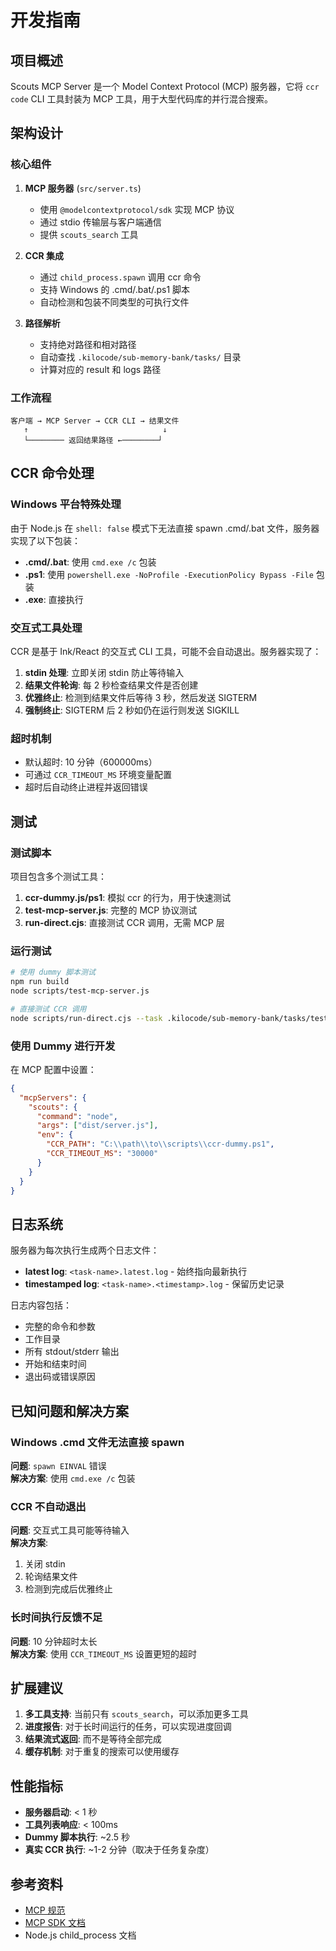 # 开发指南

## 项目概述

Scouts MCP Server 是一个 Model Context Protocol (MCP) 服务器，它将 `ccr code` CLI 工具封装为 MCP 工具，用于大型代码库的并行混合搜索。

## 架构设计

### 核心组件

1. **MCP 服务器** (`src/server.ts`)
   - 使用 `@modelcontextprotocol/sdk` 实现 MCP 协议
   - 通过 stdio 传输层与客户端通信
   - 提供 `scouts_search` 工具

2. **CCR 集成**
   - 通过 `child_process.spawn` 调用 ccr 命令
   - 支持 Windows 的 .cmd/.bat/.ps1 脚本
   - 自动检测和包装不同类型的可执行文件

3. **路径解析**
   - 支持绝对路径和相对路径
   - 自动查找 `.kilocode/sub-memory-bank/tasks/` 目录
   - 计算对应的 result 和 logs 路径

### 工作流程

```
客户端 → MCP Server → CCR CLI → 结果文件
   ↑                              ↓
   └──────── 返回结果路径 ←────────┘
```

## CCR 命令处理

### Windows 平台特殊处理

由于 Node.js 在 `shell: false` 模式下无法直接 spawn .cmd/.bat 文件，服务器实现了以下包装：

- **.cmd/.bat**: 使用 `cmd.exe /c` 包装
- **.ps1**: 使用 `powershell.exe -NoProfile -ExecutionPolicy Bypass -File` 包装
- **.exe**: 直接执行

### 交互式工具处理

CCR 是基于 Ink/React 的交互式 CLI 工具，可能不会自动退出。服务器实现了：

1. **stdin 处理**: 立即关闭 stdin 防止等待输入
2. **结果文件轮询**: 每 2 秒检查结果文件是否创建
3. **优雅终止**: 检测到结果文件后等待 3 秒，然后发送 SIGTERM
4. **强制终止**: SIGTERM 后 2 秒如仍在运行则发送 SIGKILL

### 超时机制

- 默认超时: 10 分钟（600000ms）
- 可通过 `CCR_TIMEOUT_MS` 环境变量配置
- 超时后自动终止进程并返回错误

## 测试

### 测试脚本

项目包含多个测试工具：

1. **ccr-dummy.js/ps1**: 模拟 ccr 的行为，用于快速测试
2. **test-mcp-server.js**: 完整的 MCP 协议测试
3. **run-direct.cjs**: 直接测试 CCR 调用，无需 MCP 层

### 运行测试

```bash
# 使用 dummy 脚本测试
npm run build
node scripts/test-mcp-server.js

# 直接测试 CCR 调用
node scripts/run-direct.cjs --task .kilocode/sub-memory-bank/tasks/test-task.md
```

### 使用 Dummy 进行开发

在 MCP 配置中设置：

```json
{
  "mcpServers": {
    "scouts": {
      "command": "node",
      "args": ["dist/server.js"],
      "env": {
        "CCR_PATH": "C:\\path\\to\\scripts\\ccr-dummy.ps1",
        "CCR_TIMEOUT_MS": "30000"
      }
    }
  }
}
```

## 日志系统

服务器为每次执行生成两个日志文件：

- **latest log**: `<task-name>.latest.log` - 始终指向最新执行
- **timestamped log**: `<task-name>.<timestamp>.log` - 保留历史记录

日志内容包括：
- 完整的命令和参数
- 工作目录
- 所有 stdout/stderr 输出
- 开始和结束时间
- 退出码或错误原因

## 已知问题和解决方案

### Windows .cmd 文件无法直接 spawn

**问题**: `spawn EINVAL` 错误  
**解决方案**: 使用 `cmd.exe /c` 包装

### CCR 不自动退出

**问题**: 交互式工具可能等待输入  
**解决方案**: 
1. 关闭 stdin
2. 轮询结果文件
3. 检测到完成后优雅终止

### 长时间执行反馈不足

**问题**: 10 分钟超时太长  
**解决方案**: 使用 `CCR_TIMEOUT_MS` 设置更短的超时

## 扩展建议

1. **多工具支持**: 当前只有 `scouts_search`，可以添加更多工具
2. **进度报告**: 对于长时间运行的任务，可以实现进度回调
3. **结果流式返回**: 而不是等待全部完成
4. **缓存机制**: 对于重复的搜索可以使用缓存

## 性能指标

- **服务器启动**: < 1 秒
- **工具列表响应**: < 100ms  
- **Dummy 脚本执行**: ~2.5 秒
- **真实 CCR 执行**: ~1-2 分钟（取决于任务复杂度）

## 参考资料

- [MCP 规范](https://spec.modelcontextprotocol.io/)
- [MCP SDK 文档](https://github.com/modelcontextprotocol/sdk)
- Node.js child_process 文档

